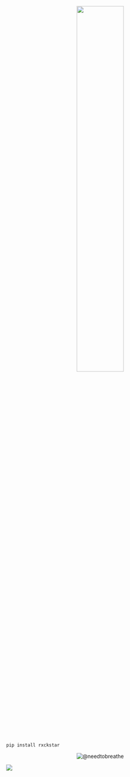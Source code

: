 
<p align=center>
<a href="https://discord.com/users/703179231886049341"><img src="https://discord.c99.nl/widget/theme-4/1016265659715420172.png" width=50%></a>
 </p>

```sh-session
pip install rxckstar 
```
<p align="center"><img src="https://count.getloli.com/get/@needtobreathe" alt="@needtobreathe" /></p>

 



















![](https://raw.githubusercontent.com/Sutil/Sutil/2b2fad3bf54522bb30c8c170591fc68ff51b69e6/github-contribution-grid-snake2.svg)




